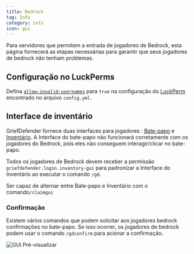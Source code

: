 ```yaml
---
title: Bedrock
tag: Info
category: info
icon: gui
---
```


Para servidores que permitem a entrada de jogadores de Bedrock, esta página fornecerá as etapas necessárias para garantir que seus jogadores de bedrock não tenham problemas.  

## Configuração no LuckPerms
Defina [`allow-invalid-usernames`](https://luckperms.net/wiki/Configuration#allow-invalid-usernames) para `true` na configuração do [LuckPerm](https://luckperms.net/) encontrado no arquivo `config.yml`.

## Interface de inventário
GriefDefender fornece duas interfaces para jogadores : [Bate-papo](/wiki/basic/GUI.html#chat) e [Inventário](/wiki/basic/GUI.html#inventory). A Interface do bate-papo não funcionará corretamente com os jogadores do Bedrock, pois eles não conseguem interagir/clicar no bate-papo. 

Todos os jogadores de Bedrock devem receber a permissão `griefdefender.login.inventory-gui` para padronizar a Interface do Inventário ao executar o comando `/gd`.  

Ser capaz de alternar entre Bate-papo e Inventário com o comando`/claimgui`  

### Confirmação
Existem vários comandos que podem solicitar aos jogadores bedrock confirmações no bate-papo. Se isso ocorrer, os jogadores de bedrock podem usar o comando `/gdconfirm` para acionar a confirmação.  

![GUI Pré-visualizar](https://i.imgur.com/2iqE2ma.gif)